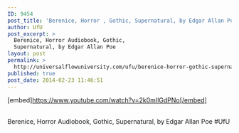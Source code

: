 ```yaml
---
ID: 9454
post_title: 'Berenice, Horror , Gothic, Supernatural, by Edgar Allan Poe #UfU'
author: UfU
post_excerpt: >
  Berenice, Horror Audiobook, Gothic,
  Supernatural, by Edgar Allan Poe
layout: post
permalink: >
  http://universalflowuniversity.com/ufu/berenice-horror-gothic-supernatural-by-edgar-allan-poe-ufu/
published: true
post_date: 2014-02-23 11:46:51
---
```

[embed]https://www.youtube.com/watch?v=2k0mIlGdPNo[/embed]</br></br>
<p>Berenice, Horror Audiobook, Gothic, Supernatural, by Edgar Allan Poe #UfU</p>